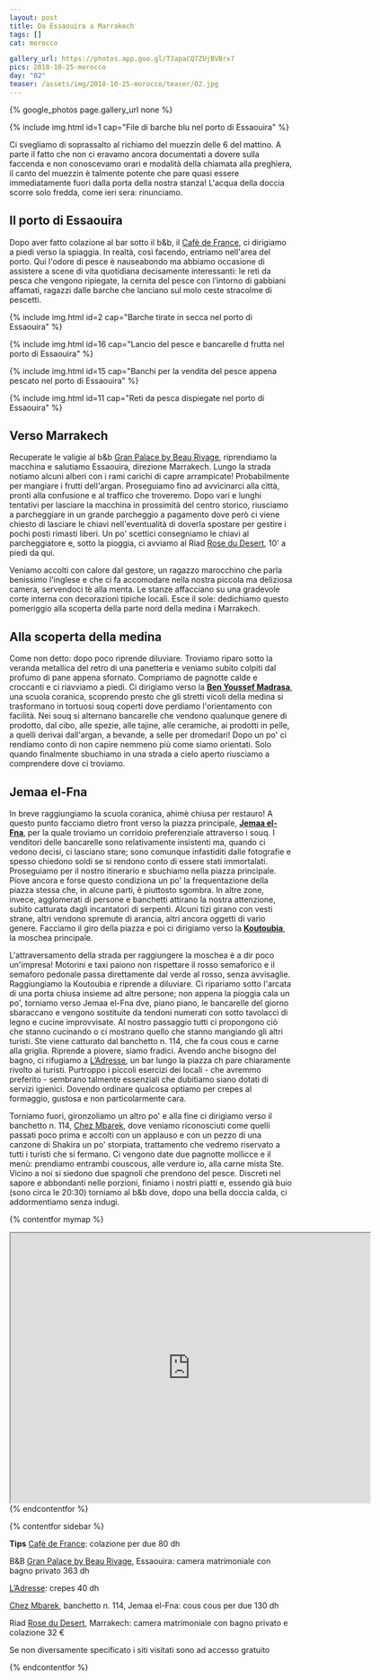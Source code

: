 ```yaml
---
layout: post
title: Da Essaouira a Marrakech
tags: []
cat: morocco

gallery_url: https://photos.app.goo.gl/TJapaCQ7ZUjBVBrx7
pics: 2018-10-25-morocco
day: "02"
teaser: /assets/img/2018-10-25-morocco/teaser/02.jpg
---
```


{% google_photos page.gallery_url none %}

{% include img.html id=1 cap="File di barche blu nel porto di Essaouira" %}

Ci svegliamo di soprassalto al richiamo del muezzin delle 6 del mattino. A parte il fatto che non ci eravamo ancora documentati a dovere sulla faccenda e non conoscevamo orari e modalità della chiamata alla preghiera, il canto del muezzin è talmente potente che pare quasi essere immediatamente fuori dalla porta della nostra stanza! L'acqua della doccia scorre solo fredda, come ieri sera: rinunciamo.

## Il porto di Essaouira

Dopo aver fatto colazione al bar sotto il b&b, il [Cafè de France](https://www.tripadvisor.fr/Restaurant_Review-g298349-d3347884-Reviews-Cafe_de_France-Essaouira_Marrakech_Safi.html), ci dirigiamo a piedi verso la spiaggia. In realtà, così facendo, entriamo nell'area del porto. Qui l'odore di pesce è nauseabondo ma abbiamo occasione di assistere a scene di vita quotidiana decisamente interessanti: le reti da pesca che vengono ripiegate, la cernita del pesce con l’intorno di gabbiani affamati, ragazzi dalle barche che lanciano sul molo ceste stracolme di pescetti.

{% include img.html id=2 cap="Barche tirate in secca nel porto di Essaouira" %}

{% include img.html id=16 cap="Lancio del pesce e bancarelle d frutta nel porto di Essaouira" %}

{% include img.html id=15 cap="Banchi per la vendita del pesce appena pescato nel porto di Essaouira" %}

{% include img.html id=11 cap="Reti da pesca dispiegate nel porto di Essaouira" %}

## Verso Marrakech

Recuperate le valigie al b&b [Gran Palace by Beau Rivage](https://beau-rivage.essaouirahotels.net/it/), riprendiamo la macchina e salutiamo Essaouira, direzione Marrakech. Lungo la strada notiamo alcuni alberi con i rami carichi di capre arrampicate! Probabilmente per mangiare i frutti dell'argan. Proseguiamo fino ad avvicinarci alla città, pronti alla confusione e al traffico che troveremo. Dopo vari e lunghi tentativi per lasciare la macchina in prossimità del centro storico, riusciamo a parcheggiare in un grande parcheggio a pagamento dove però ci viene chiesto di lasciare le chiavi nell'eventualità di doverla spostare per gestire i pochi posti rimasti liberi. Un po' scettici consegniamo le chiavi al parcheggiatore e, sotto la pioggia, ci avviamo al Riad [Rose du Desert](https://www.tripadvisor.fr/Hotel_Review-g293734-d2618100-Reviews-Riad_La_Rose_Du_Desert-Marrakech_Marrakech_Safi.html), 10' a piedi da qui. 

Veniamo accolti con calore dal gestore, un ragazzo marocchino che parla benissimo l'inglese e che ci fa accomodare nella nostra piccola ma deliziosa camera, servendoci tè alla menta. Le stanze affacciano su una gradevole corte interna con decorazioni tipiche locali. Esce il sole: dedichiamo questo pomeriggio alla scoperta della parte nord della medina i Marrakech.

## Alla scoperta della medina
Come non detto: dopo poco riprende  diluviare. Troviamo riparo sotto la veranda metallica del retro di una panetteria e veniamo subito colpiti dal profumo di pane appena sfornato. Compriamo de pagnotte calde e croccanti e ci riavviamo a piedi. Ci dirigiamo verso la [**Ben Youssef Madrasa**](https://www.introducingmarrakech.com/ben-youssef-madrasa), una scuola coranica, scoprendo presto che gli stretti vicoli della medina si trasformano in tortuosi souq coperti dove perdiamo l'orientamento con facilità. Nei souq si alternano bancarelle che vendono qualunque genere di prodotto, dal cibo, alle spezie, alle tajine, alle ceramiche, ai prodotti in pelle, a quelli derivai dall'argan, a bevande, a selle per dromedari! Dopo un po' ci rendiamo conto di non capire nemmeno più come siamo orientati. Solo quando finalmente sbuchiamo in una strada a cielo aperto riusciamo a comprendere dove ci troviamo.

## Jemaa el-Fna

In breve raggiungiamo la scuola coranica, ahimè chiusa per restauro! A questo punto facciamo dietro front verso la piazza principale, [**Jemaa el-Fna**](https://ich.unesco.org/en/RL/cultural-space-of-jemaa-el-fna-square-00014), per la quale troviamo un corridoio preferenziale attraverso i souq. I venditori delle bancarelle sono relativamente insistenti ma, quando ci vedono decisi, ci lasciano stare; sono comunque infastiditi dalle fotografie e spesso chiedono soldi se si rendono conto di essere stati immortalati. Proseguiamo per il nostro itinerario e sbuchiamo nella piazza principale. Piove ancora e forse questo condiziona un po' la frequentazione della piazza stessa che, in alcune parti, è piuttosto sgombra. In altre zone, invece, agglomerati di persone e banchetti attirano la nostra attenzione, subito catturata dagli incantatori di serpenti. Alcuni tizi girano con vesti strane, altri vendono spremute di arancia, altri ancora oggetti di vario genere. Facciamo il giro della piazza e poi ci dirigiamo verso la [**Koutoubia**](https://koutoubiamosque.com/fr/), la moschea principale.

 L'attraversamento della strada per raggiungere la moschea è a dir poco un'impresa! Motorini e taxi paiono non rispettare il rosso semaforico e il semaforo pedonale passa direttamente dal verde al rosso, senza avvisaglie. Raggiungiamo la Koutoubia e riprende a diluviare. Ci ripariamo sotto l'arcata di una porta chiusa insieme ad altre persone; non appena la pioggia cala un po', torniamo verso Jemaa el-Fna dve, piano piano, le bancarelle del giorno  sbaraccano e vengono sostituite da tendoni numerati con sotto tavolacci di legno e cucine improvvisate. Al nostro passaggio tutti ci propongono ciò che stanno cucinando o ci mostrano quello che stanno mangiando gli altri turisti. Ste viene catturato dal banchetto n. 114, che fa cous cous e carne alla griglia. Riprende a piovere, siamo fradici. Avendo anche bisogno del bagno, ci rifugiamo a [L’Adresse](https://groupe-ladresse.com/), un bar lungo la piazza ch pare chiaramente rivolto ai turisti. Purtroppo i piccoli esercizi dei locali - che avremmo preferito - sembrano talmente essenziali che dubitiamo siano dotati di servizi igienici. Dovendo ordinare qualcosa optiamo per crepes al formaggio, gustosa e non particolarmente cara.
 
 Torniamo fuori, gironzoliamo un altro po' e alla fine ci dirigiamo verso il banchetto n. 114, [Chez Mbarek](https://www.tripadvisor.fr/Restaurant_Review-g293734-d4570278-Reviews-Chez_Mbarek-Marrakech_Marrakech_Safi.html), dove veniamo riconosciuti come quelli passati poco prima e accolti con un applauso e con un pezzo di una canzone di Shakira un po' storpiata, trattamento che vedremo riservato a tutti i turisti che si fermano. Ci vengono date due pagnotte mollicce e il menù: prendiamo entrambi couscous, alle verdure io, alla carne mista Ste. Vicino a noi si siedono due spagnoli che prendono del pesce. Discreti nel sapore e abbondanti nelle porzioni, finiamo i nostri piatti e, essendo già buio (sono circa le 20:30) torniamo al b&b dove, dopo una bella doccia calda, ci addormentiamo senza indugi.


{% contentfor mymap %}
<iframe src="https://www.google.com/maps/d/embed?mid=18pJUCHjG25ihIfrLpTd9eVyY2uTczq5I&ehbc=2E312F" width="640" height="480"></iframe>
{% endcontentfor %}

{% contentfor sidebar %}

**Tips**
[Cafè de France](https://www.tripadvisor.fr/Restaurant_Review-g298349-d3347884-Reviews-Cafe_de_France-Essaouira_Marrakech_Safi.html): colazione per due 80 dh

B&B [Gran Palace by Beau Rivage](https://beau-rivage.essaouirahotels.net/it/), Essaouira: camera matrimoniale con bagno privato 363 dh

[L’Adresse](https://groupe-ladresse.com/): crepes 40 dh

[Chez Mbarek](https://www.tripadvisor.fr/Restaurant_Review-g293734-d4570278-Reviews-Chez_Mbarek-Marrakech_Marrakech_Safi.html), banchetto n. 114, Jemaa el-Fna: cous cous per due 130 dh

Riad [Rose du Desert](https://www.tripadvisor.fr/Hotel_Review-g293734-d2618100-Reviews-Riad_La_Rose_Du_Desert-Marrakech_Marrakech_Safi.html), Marrakech: camera matrimoniale con bagno privato e colazione 32 €

Se non diversamente specificato i siti visitati sono ad accesso gratuito

{% endcontentfor %}